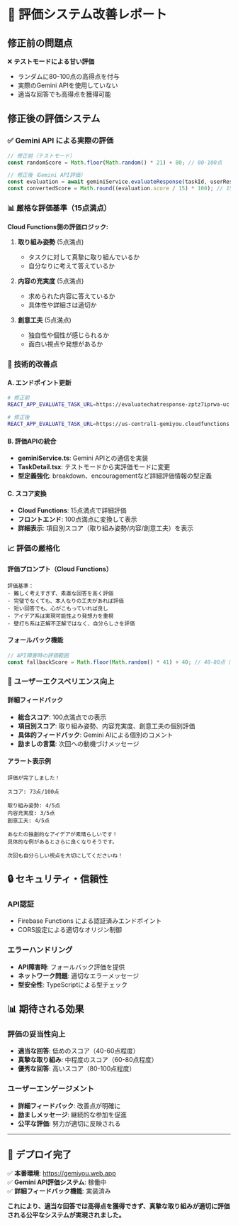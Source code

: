 # 🎯 評価システム改善レポート

## 修正前の問題点
❌ **テストモードによる甘い評価**
- ランダムに80-100点の高得点を付与
- 実際のGemini APIを使用していない
- 適当な回答でも高得点を獲得可能

## 修正後の評価システム

### ✅ **Gemini API による実際の評価**
```typescript
// 修正前（テストモード）
const randomScore = Math.floor(Math.random() * 21) + 80; // 80-100点

// 修正後（Gemini API評価）
const evaluation = await geminiService.evaluateResponse(taskId, userResponse);
const convertedScore = Math.round((evaluation.score / 15) * 100); // 15点満点→100点満点
```

### 📊 **厳格な評価基準（15点満点）**

**Cloud Functions側の評価ロジック:**
1. **取り組み姿勢** (5点満点)
   - タスクに対して真摯に取り組んでいるか
   - 自分なりに考えて答えているか

2. **内容の充実度** (5点満点)
   - 求められた内容に答えているか
   - 具体性や詳細さは適切か

3. **創意工夫** (5点満点)
   - 独自性や個性が感じられるか
   - 面白い視点や発想があるか

### 🔧 **技術的改善点**

#### A. エンドポイント更新
```bash
# 修正前
REACT_APP_EVALUATE_TASK_URL=https://evaluatechatresponse-zptz7iprwa-uc.a.run.app

# 修正後
REACT_APP_EVALUATE_TASK_URL=https://us-central1-gemiyou.cloudfunctions.net/evaluateTaskResponse
```

#### B. 評価APIの統合
- **geminiService.ts**: Gemini APIとの通信を実装
- **TaskDetail.tsx**: テストモードから実評価モードに変更
- **型定義強化**: breakdown、encouragementなど詳細評価情報の型定義

#### C. スコア変換
- **Cloud Functions**: 15点満点で詳細評価
- **フロントエンド**: 100点満点に変換して表示
- **詳細表示**: 項目別スコア（取り組み姿勢/内容/創意工夫）を表示

### 📈 **評価の厳格化**

#### 評価プロンプト（Cloud Functions）
```
評価基準：
- 難しく考えすぎず、素直な回答を高く評価
- 完璧でなくても、本人なりの工夫があれば評価
- 短い回答でも、心がこもっていれば良し
- アイデア系は実現可能性より発想力を重視
- 壁打ち系は正解不正解ではなく、自分らしさを評価
```

#### フォールバック機能
```typescript
// API障害時の評価範囲
const fallbackScore = Math.floor(Math.random() * 41) + 40; // 40-80点（以前より厳格）
```

### 🎉 **ユーザーエクスペリエンス向上**

#### 詳細フィードバック
- **総合スコア**: 100点満点での表示
- **項目別スコア**: 取り組み姿勢、内容充実度、創意工夫の個別評価
- **具体的フィードバック**: Gemini AIによる個別のコメント
- **励ましの言葉**: 次回への動機づけメッセージ

#### アラート表示例
```
評価が完了しました！

スコア: 73点/100点

取り組み姿勢: 4/5点
内容充実度: 3/5点
創意工夫: 4/5点

あなたの独創的なアイデアが素晴らしいです！
具体的な例があるとさらに良くなりそうです。

次回も自分らしい視点を大切にしてくださいね！
```

## 🔒 **セキュリティ・信頼性**

### API認証
- Firebase Functions による認証済みエンドポイント
- CORS設定による適切なオリジン制御

### エラーハンドリング
- **API障害時**: フォールバック評価を提供
- **ネットワーク問題**: 適切なエラーメッセージ
- **型安全性**: TypeScriptによる型チェック

## 📊 **期待される効果**

### 評価の妥当性向上
- **適当な回答**: 低めのスコア（40-60点程度）
- **真摯な取り組み**: 中程度のスコア（60-80点程度）
- **優秀な回答**: 高いスコア（80-100点程度）

### ユーザーエンゲージメント
- **詳細フィードバック**: 改善点が明確に
- **励ましメッセージ**: 継続的な参加を促進
- **公平な評価**: 努力が適切に反映される

---

## 🚀 **デプロイ完了**
✅ **本番環境**: https://gemiyou.web.app  
✅ **Gemini API評価システム**: 稼働中  
✅ **詳細フィードバック機能**: 実装済み  

**これにより、適当な回答では高得点を獲得できず、真摯な取り組みが適切に評価される公平なシステムが実現されました。**
